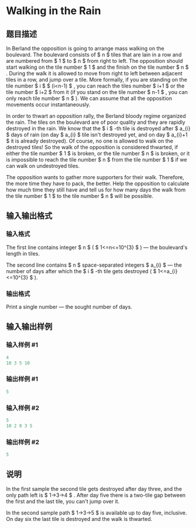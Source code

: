 # Walking in the Rain

## 题目描述

In Berland the opposition is going to arrange mass walking on the boulevard. The boulevard consists of $ n $ tiles that are lain in a row and are numbered from $ 1 $ to $ n $ from right to left. The opposition should start walking on the tile number $ 1 $ and the finish on the tile number $ n $ . During the walk it is allowed to move from right to left between adjacent tiles in a row, and jump over a tile. More formally, if you are standing on the tile number $ i $ $ (i&lt;n-1) $ , you can reach the tiles number $ i+1 $ or the tile number $ i+2 $ from it (if you stand on the tile number $ n-1 $ , you can only reach tile number $ n $ ). We can assume that all the opposition movements occur instantaneously.

In order to thwart an opposition rally, the Berland bloody regime organized the rain. The tiles on the boulevard are of poor quality and they are rapidly destroyed in the rain. We know that the $ i $ -th tile is destroyed after $ a_{i} $ days of rain (on day $ a_{i} $ tile isn't destroyed yet, and on day $ a_{i}+1 $ it is already destroyed). Of course, no one is allowed to walk on the destroyed tiles! So the walk of the opposition is considered thwarted, if either the tile number $ 1 $ is broken, or the tile number $ n $ is broken, or it is impossible to reach the tile number $ n $ from the tile number $ 1 $ if we can walk on undestroyed tiles.

The opposition wants to gather more supporters for their walk. Therefore, the more time they have to pack, the better. Help the opposition to calculate how much time they still have and tell us for how many days the walk from the tile number $ 1 $ to the tile number $ n $ will be possible.

## 输入输出格式

### 输入格式

The first line contains integer $ n $ ( $ 1<=n<=10^{3} $ ) — the boulevard's length in tiles.

The second line contains $ n $ space-separated integers $ a_{i} $ — the number of days after which the $ i $ -th tile gets destroyed ( $ 1<=a_{i}<=10^{3} $ ).

### 输出格式

Print a single number — the sought number of days.

## 输入输出样例

### 输入样例 #1

```cpp
4
10 3 5 10

```
### 输出样例 #1

```cpp
5

```
### 输入样例 #2

```cpp
5
10 2 8 3 5

```
### 输出样例 #2

```cpp
5

```
## 说明

In the first sample the second tile gets destroyed after day three, and the only path left is $ 1→3→4 $ . After day five there is a two-tile gap between the first and the last tile, you can't jump over it.

In the second sample path $ 1→3→5 $ is available up to day five, inclusive. On day six the last tile is destroyed and the walk is thwarted.

